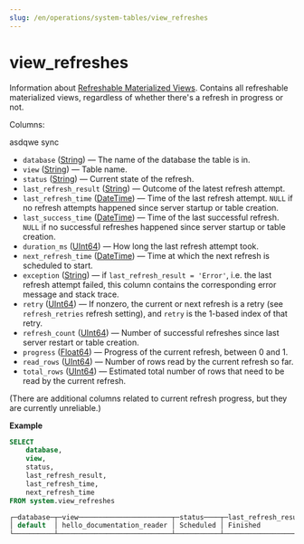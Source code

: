 ```yaml
---
slug: /en/operations/system-tables/view_refreshes
---
```

# view_refreshes

Information about [Refreshable Materialized Views](../../sql-reference/statements/create/view.md#refreshable-materialized-view). Contains all refreshable materialized views, regardless of whether there's a refresh in progress or not.


Columns:

asdqwe sync
- `database` ([String](../../sql-reference/data-types/string.md)) — The name of the database the table is in.
- `view` ([String](../../sql-reference/data-types/string.md)) — Table name.
- `status` ([String](../../sql-reference/data-types/string.md)) — Current state of the refresh.
- `last_refresh_result` ([String](../../sql-reference/data-types/string.md)) — Outcome of the latest refresh attempt.
- `last_refresh_time` ([DateTime](../../sql-reference/data-types/datetime.md)) — Time of the last refresh attempt. `NULL` if no refresh attempts happened since server startup or table creation.
- `last_success_time` ([DateTime](../../sql-reference/data-types/datetime.md)) — Time of the last successful refresh. `NULL` if no successful refreshes happened since server startup or table creation.
- `duration_ms` ([UInt64](../../sql-reference/data-types/int-uint.md)) — How long the last refresh attempt took.
- `next_refresh_time` ([DateTime](../../sql-reference/data-types/datetime.md)) — Time at which the next refresh is scheduled to start.
- `exception` ([String](../../sql-reference/data-types/string.md)) — if `last_refresh_result = 'Error'`, i.e. the last refresh attempt failed, this column contains the corresponding error message and stack trace.
- `retry` ([UInt64](../../sql-reference/data-types/int-uint.md)) — If nonzero, the current or next refresh is a retry (see `refresh_retries` refresh setting), and `retry` is the 1-based index of that retry.
- `refresh_count` ([UInt64](../../sql-reference/data-types/int-uint.md)) — Number of successful refreshes since last server restart or table creation.
- `progress` ([Float64](../../sql-reference/data-types/float.md)) — Progress of the current refresh, between 0 and 1.
- `read_rows` ([UInt64](../../sql-reference/data-types/int-uint.md)) — Number of rows read by the current refresh so far.
- `total_rows` ([UInt64](../../sql-reference/data-types/int-uint.md)) — Estimated total number of rows that need to be read by the current refresh.

(There are additional columns related to current refresh progress, but they are currently unreliable.)

**Example**

```sql
SELECT
    database,
    view,
    status,
    last_refresh_result,
    last_refresh_time,
    next_refresh_time
FROM system.view_refreshes

┌─database─┬─view───────────────────────┬─status────┬─last_refresh_result─┬───last_refresh_time─┬───next_refresh_time─┐
│ default  │ hello_documentation_reader │ Scheduled │ Finished            │ 2023-12-01 01:24:00 │ 2023-12-01 01:25:00 │
└──────────┴────────────────────────────┴───────────┴─────────────────────┴─────────────────────┴─────────────────────┘
```
